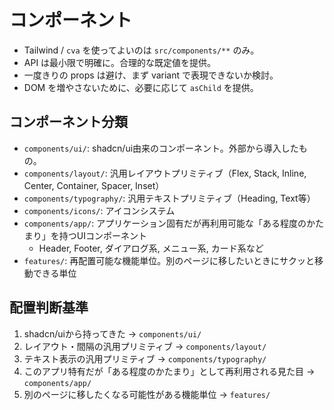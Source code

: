 # コンポーネント

- Tailwind / `cva` を使ってよいのは `src/components/**` のみ。
- API は最小限で明確に。合理的な既定値を提供。
- 一度きりの props は避け、まず variant で表現できないか検討。
- DOM を増やさないために、必要に応じて `asChild` を提供。

## コンポーネント分類

- `components/ui/`: shadcn/ui由来のコンポーネント。外部から導入したもの。
- `components/layout/`: 汎用レイアウトプリミティブ（Flex, Stack, Inline, Center, Container, Spacer, Inset）
- `components/typography/`: 汎用テキストプリミティブ（Heading, Text等）
- `components/icons/`: アイコンシステム
- `components/app/`: アプリケーション固有だが再利用可能な「ある程度のかたまり」を持つUIコンポーネント
  - Header, Footer, ダイアログ系, メニュー系, カード系など
- `features/`: 再配置可能な機能単位。別のページに移したいときにサクッと移動できる単位

## 配置判断基準

1. shadcn/uiから持ってきた → `components/ui/`
2. レイアウト・間隔の汎用プリミティブ → `components/layout/`
3. テキスト表示の汎用プリミティブ → `components/typography/`
4. このアプリ特有だが「ある程度のかたまり」として再利用される見た目 → `components/app/`
5. 別のページに移したくなる可能性がある機能単位 → `features/`
